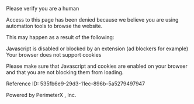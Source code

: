 Please verify you are a human

Access to this page has been denied because we believe you are using automation tools to browse the website.

This may happen as a result of the following:

Javascript is disabled or blocked by an extension (ad blockers for example)
Your browser does not support cookies

Please make sure that Javascript and cookies are enabled on your browser and that you are not blocking them from loading.

Reference ID: 535fb6e9-29d3-11ec-896b-5a5279497947

Powered by PerimeterX , Inc.